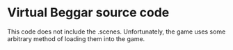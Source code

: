 # Virtual Beggar source code
This code does not include the .scenes. Unfortunately, the game uses some arbitrary method of loading them into the game.
